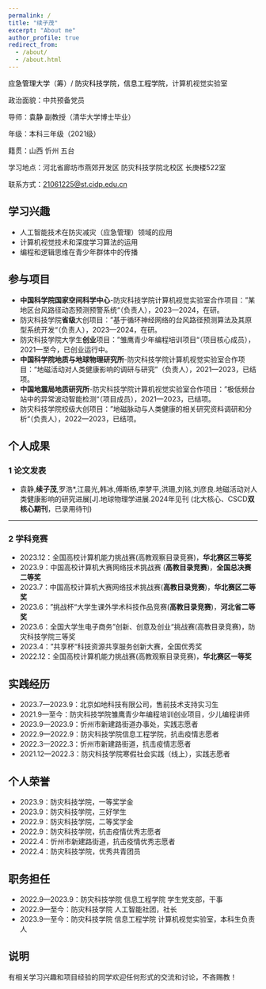 ```yaml
---
permalink: /
title: "续子茂"
excerpt: "About me"
author_profile: true
redirect_from: 
  - /about/
  - /about.html
---
```



<a href="https://www.ncist.edu.cn/Home/" style="text-decoration:none; color:black;">应急管理大学</a>（筹）/ <a href="https://www.cidp.edu.cn/" style="text-decoration:none; color:black;">防灾科技学院</a>，<a href="https://ie.cidp.edu.cn/index.jsp" style="text-decoration:none; color:black;">信息工程学院</a>，计算机视觉实验室

政治面貌：中共预备党员

导师：<a href="https://baike.baidu.com/item/%E8%A2%81%E9%9D%99/63116510?fr=ge_ala" style="text-decoration:none; color:black;">袁静</a> 副教授（清华大学博士毕业）

年级：本科三年级（2021级）

籍贯：山西 忻州 五台

学习地点：河北省廊坊市燕郊开发区 防灾科技学院北校区 长庚楼522室

联系方式：21061225@st.cidp.edu.cn



## 学习兴趣

* 人工智能技术在防灾减灾（应急管理）领域的应用
* 计算机视觉技术和深度学习算法的运用
* 编程和逻辑思维在青少年群体中的传播



## 参与项目

- **中国科学院国家空间科学中心**-防灾科技学院计算机视觉实验室合作项目：”某地区台风路径动态预测预警系统“（负责人），2023—2024，在研。
- 防灾科技学院**省级**大创项目：”基于循环神经网络的台风路径预测算法及其原型系统开发“（负责人），2023—2024，在研。
- 防灾科技学院大学生**创业**项目：”雏鹰青少年编程培训项目“（项目核心成员），2021—至今，已创业运行中。
- **中国科学院地质与地球物理研究所**-防灾科技学院计算机视觉实验室合作项目：“地磁活动对人类健康影响的调研与研究”（负责人），2021—2023，已结项。
- **中国地震局地质研究所**-防灾科技学院计算机视觉实验室合作项目：”极低频台站中的异常波动智能检测“（项目成员），2021—2023，已结项。
- 防灾科技学院校级大创项目：”地磁脉动与人类健康的相关研究资料调研和分析“（负责人），2022—2023，已结项。



## 个人成果
### 1 论文发表

- 袁静,**续子茂**,罗浩*,江晨光,韩冰,傅斯杨,李梦平,洪珊,刘铭,刘彦良.地磁活动对人类健康影响的研究进展[J].地球物理学进展.2024年见刊 (北大核心、CSCD**双核心期刊**，已录用待刊)

---
### 2 学科竞赛

- 2023.12：全国高校计算机能力挑战赛(高教观察目录竞赛)，**华北赛区三等奖**
- 2023.9：中国高校计算机大赛网络技术挑战赛 (**高教目录竞赛**)，**全国总决赛二等奖**
- 2023.7：中国高校计算机大赛网络技术挑战赛(**高教目录竞赛**)，**华北赛区二等奖**
- 2023.6：”挑战杯“大学生课外学术科技作品竞赛(**高教目录竞赛**)，**河北省二等奖**
- 2023.6：全国大学生电子商务”创新、创意及创业“挑战赛(高教目录竞赛)，防灾科技学院三等奖
- 2023.4：”共享杯“科技资源共享服务创新大赛，全国优秀奖
- 2022.12：全国高校计算机能力挑战赛(高教观察目录竞赛)，**华北赛区一等奖**

    

## 实践经历

- 2023.7—2023.9：北京如地科技有限公司，售前技术支持实习生
- 2021.9—至今：防灾科技学院雏鹰青少年编程培训创业项目，少儿编程讲师
- 2023.9—2023.9：忻州市新建路街道办事处，实践志愿者
- 2022.9—2022.9：防灾科技学院信息工程学院，抗击疫情志愿者
- 2022.3—2022.3：忻州市新建路街道，抗击疫情志愿者
- 2021.12—2022.3：防灾科技学院寒假社会实践（线上），实践志愿者



## 个人荣誉

- 2023.9：防灾科技学院，一等奖学金
- 2023.9：防灾科技学院，三好学生
- 2022.9：防灾科技学院，二等奖学金
- 2022.9：防灾科技学院，抗击疫情优秀志愿者
- 2022.4：忻州市新建路街道，抗击疫情优秀志愿者
- 2022.4：防灾科技学院，优秀共青团员



## 职务担任

- 2022.9—2023.9：防灾科技学院 信息工程学院 学生党支部，干事
- 2022.9—至今：防灾科技学院 人工智能社团，社长
- 2023.9—至今：防灾科技学院 信息工程学院 计算机视觉实验室，本科生负责人



## 说明

有相关学习兴趣和项目经验的同学欢迎任何形式的交流和讨论，不吝赐教！

